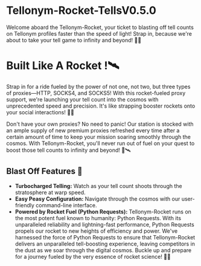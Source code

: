 # Tellonym-Rocket-TellsV0.5.0
Welcome aboard the Tellonym-Rocket, your ticket to blasting off tell counts on Tellonym profiles faster than the speed of light! Strap in, because we're about to take your tell game to infinity and beyond! 🚀✨

# Built Like A Rocket !🛰️
Strap in for a ride fueled by the power of not one, not two, but three types of proxies—HTTP, SOCKS4, and SOCKS5! With this rocket-fueled proxy support, we're launching your tell count into the cosmos with unprecedented speed and precision. It's like strapping booster rockets onto your social interactions! 🌟🚀

Don't have your own proxies? No need to panic! Our station is stocked with an ample supply of new premium proxies refreshed every time after a certain amount of time to keep your mission soaring smoothly through the cosmos. With Tellonym-Rocket, you'll never run out of fuel on your quest to boost those tell counts to infinity and beyond! 🌟🛰️

## Blast Off Features :star2:
- **Turbocharged Telling:**  Watch as your tell count shoots through the stratosphere at warp speed.
- **Easy Peasy Configuration:** Navigate through the cosmos with our user-friendly command-line interface.
- **Powered by Rocket Fuel (Python Requests):** Tellonym-Rocket runs on the most potent fuel known to humanity: Python Requests. With its unparalleled reliability and lightning-fast performance, Python Requests propels our rocket to new heights of efficiency and power. We've harnessed the force of Python Requests to ensure that Tellonym-Rocket delivers an unparalleled tell-boosting experience, leaving competitors in the dust as we soar through the digital cosmos. Buckle up and prepare for a journey fueled by the very essence of rocket science! 🌟🚀






